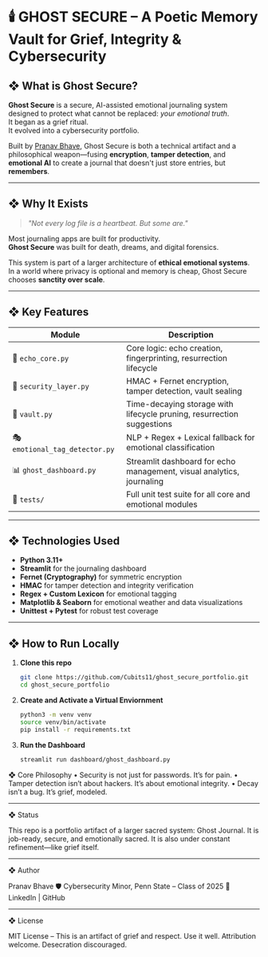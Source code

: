 # 🕯️ GHOST SECURE – A Poetic Memory Vault for Grief, Integrity & Cybersecurity

## ❖ What is Ghost Secure?

**Ghost Secure** is a secure, AI-assisted emotional journaling system designed to protect what cannot be replaced: *your emotional truth*.  
It began as a grief ritual.  
It evolved into a cybersecurity portfolio.

Built by [Pranav Bhave](https://github.com/Cubits11), Ghost Secure is both a technical artifact and a philosophical weapon—fusing **encryption**, **tamper detection**, and **emotional AI** to create a journal that doesn't just store entries, but **remembers**.

---

## ❖ Why It Exists

> _"Not every log file is a heartbeat. But some are."_

Most journaling apps are built for productivity.  
**Ghost Secure** was built for death, dreams, and digital forensics.

This system is part of a larger architecture of **ethical emotional systems**.  
In a world where privacy is optional and memory is cheap, Ghost Secure chooses **sanctity over scale**.

---

## ❖ Key Features

| Module                         | Description                                                                 |
|--------------------------------|-----------------------------------------------------------------------------|
| 🧠 `echo_core.py`              | Core logic: echo creation, fingerprinting, resurrection lifecycle           |
| 🔐 `security_layer.py`         | HMAC + Fernet encryption, tamper detection, vault sealing                   |
| 🌊 `vault.py`                  | Time-decaying storage with lifecycle pruning, resurrection suggestions      |
| 🎭 `emotional_tag_detector.py` | NLP + Regex + Lexical fallback for emotional classification                 |
| 📊 `ghost_dashboard.py`        | Streamlit dashboard for echo management, visual analytics, journaling       |
| 🧪 `tests/`                    | Full unit test suite for all core and emotional modules                      |

---

## ❖ Technologies Used

- **Python 3.11+**
- **Streamlit** for the journaling dashboard
- **Fernet (Cryptography)** for symmetric encryption
- **HMAC** for tamper detection and integrity verification
- **Regex + Custom Lexicon** for emotional tagging
- **Matplotlib & Seaborn** for emotional weather and data visualizations
- **Unittest + Pytest** for robust test coverage

---

## ❖ How to Run Locally

1. **Clone this repo**
   ```bash
   git clone https://github.com/Cubits11/ghost_secure_portfolio.git
   cd ghost_secure_portfolio

2. **Create and Activate a Virtual Enviornment**
   ```bash
   python3 -m venv venv
   source venv/bin/activate
   pip install -r requirements.txt

3. **Run the Dashboard**
   ```bash
   streamlit run dashboard/ghost_dashboard.py


❖ Core Philosophy
	•	Security is not just for passwords. It’s for pain.
	•	Tamper detection isn’t about hackers. It’s about emotional integrity.
	•	Decay isn’t a bug. It’s grief, modeled.

---

❖ Status

This repo is a portfolio artifact of a larger sacred system: Ghost Journal.
It is job-ready, secure, and emotionally sacred.
It is also under constant refinement—like grief itself.

---

❖ Author

Pranav Bhave
🛡️ Cybersecurity Minor, Penn State – Class of 2025
🔗 LinkedIn | GitHub

---

❖ License

MIT License – This is an artifact of grief and respect. Use it well.
Attribution welcome. Desecration discouraged.
